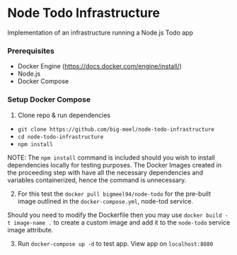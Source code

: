# Node Todo Infrastructure
Implementation of an infrastructure running a Node.js Todo app

### Prerequisites
- Docker Engine (https://docs.docker.com/engine/install/)
- Node.js
- Docker Compose

### Setup Docker Compose

1. Clone repo & run dependencies
 - `git clone https://github.com/big-meel/node-todo-infrastructure`
 - `cd node-todo-infrastructure`
 - `npm install`

NOTE: The `npm install` command is included should you wish to install dependencies locally for testing purposes.
The Docker Images created in the proceeding step with have all the necessary dependencies and variables containerized, hence the
command is unnecessary.
 
2. For this test the `docker pull bigmeel94/node-todo` for the pre-built image outlined in
the `docker-compose.yml`, node-tod service. 

Should you need to modify the Dockerfile then you may use `docker build -t image-name .` to create
a custom image and add it to the `node-todo` service image attribute.

3. Run `docker-compose up -d` to test app.
View app on `localhost:8080`


